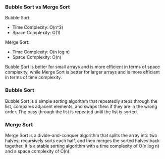 ### Bubble Sort vs Merge Sort

Bubble Sort:

- Time Complexity: O(n^2)
- Space Complexity: O(1)

Merge Sort:

- Time Complexity: O(n log n)
- Space Complexity: O(n)

Bubble Sort is better for small arrays and is more efficient in terms of space complexity, while Merge Sort is better for larger arrays and is more efficient in terms of time complexity.

### Bubble Sort

Bubble Sort is a simple sorting algorithm that repeatedly steps through the list, compares adjacent elements, and swaps them if they are in the wrong order. The pass through the list is repeated until the list is sorted.

### Merge Sort

Merge Sort is a divide-and-conquer algorithm that splits the array into two halves, recursively sorts each half, and then merges the sorted halves back together. It is a stable sorting algorithm with a time complexity of O(n log n) and a space complexity of O(n).
